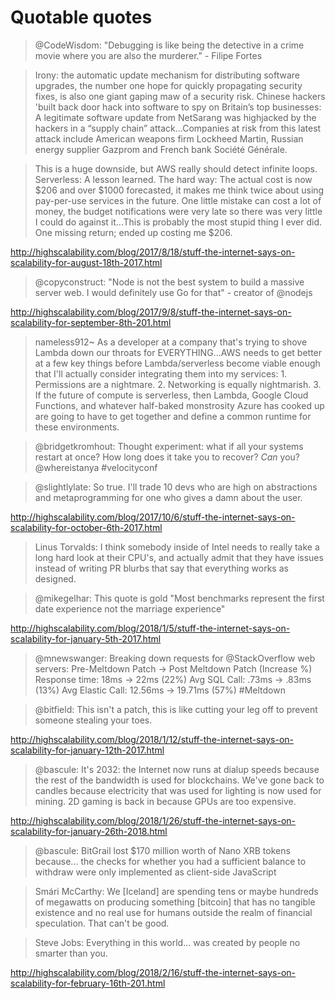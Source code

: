 # Quotable quotes

> @CodeWisdom: "Debugging is like being the detective in a crime movie where you are also the murderer." - Filipe Fortes

> Irony: the automatic update mechanism for distributing software upgrades, the number one hope for quickly propagating security fixes, is also one giant gaping maw of a security risk. Chinese hackers 'built back door hack into software to spy on Britain’s top businesses: A legitimate software update from NetSarang was highjacked by the hackers in a “supply chain” attack...Companies at risk from this latest attack include American weapons firm Lockheed Martin, Russian energy supplier Gazprom and French bank Société Générale.

> This is a huge downside, but AWS really should detect infinite loops. Serverless: A lesson learned. The hard way: The actual cost is now $206 and over $1000 forecasted, it makes me think twice about using pay-per-use services in the future. One little mistake can cost a lot of money, the budget notifications were very late so there was very little I could do against it...This is probably the most stupid thing I ever did. One missing return; ended up costing me $206.

http://highscalability.com/blog/2017/8/18/stuff-the-internet-says-on-scalability-for-august-18th-2017.html

> @copyconstruct: "Node is not the best system to build a massive server web. I would definitely use Go for that" - creator of @nodejs

http://highscalability.com/blog/2017/9/8/stuff-the-internet-says-on-scalability-for-september-8th-201.html

> nameless912~ As a developer at a company that's trying to shove Lambda down our throats for EVERYTHING...AWS needs to get better at a few key things before Lambda/serverless become viable enough that I'll actually consider integrating them into my services: 1. Permissions are a nightmare. 2. Networking is equally nightmarish. 3. If the future of compute is serverless, then Lambda, Google Cloud Functions, and whatever half-baked monstrosity Azure has cooked up are going to have to get together and define a common runtime for these environments.

> @bridgetkromhout: Thought experiment: what if all your systems restart at once? How long does it take you to recover? *Can* you? @whereistanya #velocityconf

> @slightlylate: So true. I'll trade 10 devs who are high on abstractions and metaprogramming for one who gives a damn about the user.

http://highscalability.com/blog/2017/10/6/stuff-the-internet-says-on-scalability-for-october-6th-2017.html

> Linus Torvalds: I think somebody inside of Intel needs to really take a long hard look at their CPU's, and actually admit that they have issues instead of writing PR blurbs that say that everything works as designed.

> @mikegelhar: This quote is gold "Most benchmarks represent the first date experience not the marriage experience"

http://highscalability.com/blog/2018/1/5/stuff-the-internet-says-on-scalability-for-january-5th-2017.html

> @mnewswanger: Breaking down requests for @StackOverflow web servers: Pre-Meltdown Patch -> Post Meltdown Patch (Increase %) Response time: 18ms -> 22ms (22%) Avg SQL Call: .73ms -> .83ms (13%) Avg Elastic Call: 12.56ms -> 19.71ms (57%) #Meltdown

> @bitfield: This isn't a patch, this is like cutting your leg off to prevent someone stealing your toes.

http://highscalability.com/blog/2018/1/12/stuff-the-internet-says-on-scalability-for-january-12th-2017.html

> @bascule: It's 2032: the Internet now runs at dialup speeds because the rest of the bandwidth is used for blockchains. We've gone back to candles because electricity that was used for lighting is now used for mining. 2D gaming is back in because GPUs are too expensive.

http://highscalability.com/blog/2018/1/26/stuff-the-internet-says-on-scalability-for-january-26th-2018.html

> @bascule: BitGrail lost $170 million worth of Nano XRB tokens because... the checks for whether you had a sufficient balance to withdraw were only implemented as client-side JavaScript

> Smári McCarthy: We [Iceland] are spending tens or maybe hundreds of megawatts on producing something [bitcoin] that has no tangible existence and no real use for humans outside the realm of financial speculation. That can't be good.

> Steve Jobs: Everything in this world... was created by people no smarter than you.

http://highscalability.com/blog/2018/2/16/stuff-the-internet-says-on-scalability-for-february-16th-201.html
